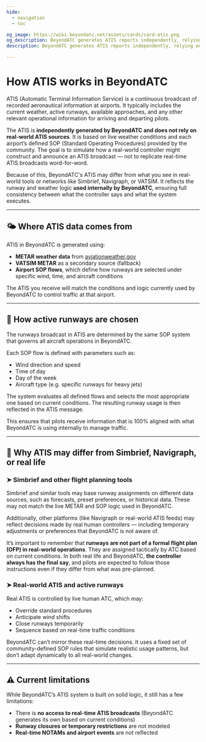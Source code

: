 ```yaml
---
hide:
  - navigation
  - toc

og_image: https://wiki.beyondatc.net/assets/cards/card-atis.png
og_description: BeyondATC generates ATIS reports independently, relying on weather data (METAR) from aviationweather.gov (+ VATSIM as a second source) and available airport operations provided by the community. This system mimics how real-world controllers make decisions but does not aim to replicate real-time ATIS. This can lead to differences between the ATIS you receive from BeyondATC and the active runways information provided by real-world sources or flight planning tools like Simbrief or Navigraph.
description: BeyondATC generates ATIS reports independently, relying on weather data (METAR) from aviationweather.gov (+ VATSIM as a second source) and available airport operations provided by the community. This system mimics how real-world controllers make decisions but does not aim to replicate real-time ATIS. This can lead to differences between the ATIS you receive from BeyondATC and the active runways information provided by real-world sources or flight planning tools like Simbrief or Navigraph.

---
```


# How ATIS works in BeyondATC

ATIS (Automatic Terminal Information Service) is a continuous broadcast of recorded aeronautical information at airports. It typically includes the current weather, active runways, available approaches, and any other relevant operational information for arriving and departing pilots.

The ATIS is **independently generated by BeyondATC and does not rely on real-world ATIS sources**. It is based on live weather conditions and each airport’s defined SOP (Standard Operating Procedures) provided by the community. The goal is to simulate how a real-world controller might construct and announce an ATIS broadcast — not to replicate real-time ATIS broadcasts word-for-word.

Because of this, BeyondATC's ATIS may differ from what you see in real-world tools or networks like Simbrief, Navigraph, or VATSIM. It reflects the runway and weather logic **used internally by BeyondATC**, ensuring full consistency between what the controller says and what the system executes.

---

## 🌤️ Where ATIS data comes from

ATIS in BeyondATC is generated using:

- **METAR weather data** from [aviationweather.gov](https://aviationweather.gov)
- **VATSIM METAR** as a secondary source (fallback)
- **Airport SOP flows**, which define how runways are selected under specific wind, time, and aircraft conditions

The ATIS you receive will match the conditions and logic currently used by BeyondATC to control traffic at that airport.

---

## 🛫 How active runways are chosen

The runways broadcast in ATIS are determined by the same SOP system that governs all aircraft operations in BeyondATC.

Each SOP flow is defined with parameters such as:

- Wind direction and speed
- Time of day
- Day of the week
- Aircraft type (e.g. specific runways for heavy jets)

The system evaluates all defined flows and selects the most appropriate one based on current conditions. The resulting runway usage is then reflected in the ATIS message.

This ensures that pilots receive information that is 100% aligned with what BeyondATC is using internally to manage traffic.

---

## 🔁 Why ATIS may differ from Simbrief, Navigraph, or real life

### ➤ **Simbrief and other flight planning tools**

Simbrief and similar tools may base runway assignments on different data sources, such as forecasts, preset preferences, or historical data. These may not match the live METAR and SOP logic used in BeyondATC.

Additionally, other platforms (like Navigraph or real-world ATIS feeds) may reflect decisions made by real human controllers — including temporary adjustments or preferences that BeyondATC is not aware of.

It’s important to remember that **runways are not part of a formal flight plan (OFP) in real-world operations**. They are assigned tactically by ATC based on current conditions. In both real life and BeyondATC, **the controller always has the final say**, and pilots are expected to follow those instructions even if they differ from what was pre-planned.

### ➤ **Real-world ATIS and active runways**

Real ATIS is controlled by live human ATC, which may:

- Override standard procedures
- Anticipate wind shifts
- Close runways temporarily
- Sequence based on real-time traffic conditions

BeyondATC can’t mirror these real-time decisions. It uses a fixed set of community-defined SOP rules that simulate realistic usage patterns, but don’t adapt dynamically to all real-world changes.

---

## ⚠️ Current limitations

While BeyondATC’s ATIS system is built on solid logic, it still has a few limitations:

- There is **no access to real-time ATIS broadcasts** (BeyondATC generates its own based on current conditions)
- **Runway closures or temporary restrictions** are not modeled
- **Real-time NOTAMs and airport events** are not reflected
